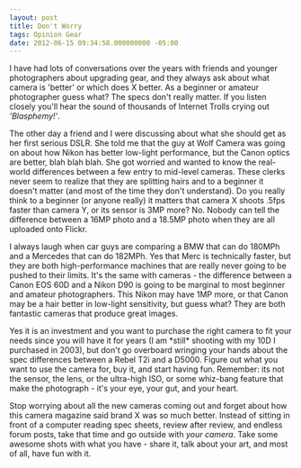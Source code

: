 ```yaml
---
layout: post
title: Don't Worry
tags: Opinion Gear
date: 2012-06-15 09:34:58.000000000 -05:00
---
```

<p>I have had lots of conversations over the years with friends and younger photographers about upgrading gear, and they always ask about what camera is 'better' or which does X better. As a beginner or amateur photographer guess what? The specs don't really matter. If you listen closely you'll hear the sound of thousands of Internet Trolls crying out <em>'Blasphemy!'</em>.</p>

<p>The other day a friend and I were discussing about what she should get as her first serious DSLR. She told me that the guy at Wolf Camera was going on about how Nikon has better low-light performance, but the Canon optics are better, blah blah blah. She got worried and wanted to know the real-world differences between a few entry to mid-level cameras. These clerks never seem to realize that they are splitting hairs and to a beginner it doesn't matter (and most of the time they don't understand). Do you really think to a beginner (or anyone really) it matters that camera X shoots .5fps faster than camera Y, or its sensor is 3MP more? No. Nobody can tell the difference between a 16MP photo and a 18.5MP photo when they are all uploaded onto Flickr.</p>

<p>I always laugh when car guys are comparing a BMW that can do 180MPh and a Mercedes that can do 182MPh. Yes that Merc is technically faster, but they are both high-performance machines that are really never going to be pushed to their limits. It's the same with cameras - the difference between a Canon EOS 60D and a Nikon D90 is going to be marginal to most beginner and amateur photographers. This Nikon may have 1MP more, or that Canon may be a hair better in low-light sensitivity, but guess what? They are both fantastic cameras that produce great images.</p>

<p>Yes it is an investment and you want to purchase the right camera to fit your needs since you will have it for years (I am *still* shooting with my 10D I purchased in 2003), but don't go overboard wringing your hands about the spec differences between a Rebel T2i and a D5000. Figure out what you want to use the camera for, buy it, and start having fun. Remember: its not the sensor, the lens, or the ultra-high ISO, or some whiz-bang feature that make the photograph - it's your eye, your gut, and your heart.</p>

<p>Stop worrying about all the new cameras coming out and forget about how this camera magazine said brand X was so much better. Instead of sitting in front of a computer reading spec sheets, review after review, and endless forum posts, take that time and go outside with <em>your camera</em>. Take some awesome shots with what you have - share it, talk about your art, and most of all, have fun with it.</p>
